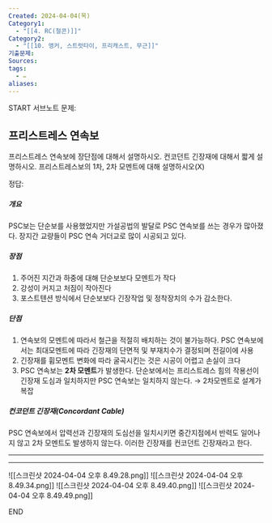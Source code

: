 ```yaml
---
Created: 2024-04-04(목)
Category1:
  - "[[4. RC(철콘)]]"
Category2:
  - "[[10. 앵커, 스트럿타이, 프리캐스트, 무근]]"
기출문제: 
Sources: 
tags:
  - ✏️
aliases:
---
```

START
서브노트
문제:  
## 프리스트레스 연속보 

프리스트레스 연속보에 장단점에 대해서 설명하시오.
컨코던트 긴장재에 대해서 짧게 설명하시오.
프리스트레스보의 1차, 2차 모멘트에 대해 설명하시오(X)

정답:

##### 개요
PSC보는 단순보를 사용했었지만 가설공법의 발달로 PSC 연속보를 쓰는 경우가 많아졌다. 장지간 교량들이 PSC 연속 거더교로 많이 시공되고 있다.
##### 장점
1. 주어진 지간과 하중에 대해 단순보보다 모멘트가 작다
2. 강성이 커지고 처짐이 작아진다
3. 포스트텐션 방식에서 단순보보다 긴장작업 및 정착장치의 수가 감소한다.
##### 단점
1. 연속보의 모멘트에 따라서 철근을 적절히 배치하는 것이 불가능하다.
   PSC 연속보에서는 최대모멘트에 따라 긴장재의 단면적 및 부재치수가 결정되며 전길이에 사용
2. 긴장재를 휨모멘트 변화에 따라 굴곡시킨는 것은 시공이 어렵고 손실이 크다
3. PSC 연속보는 **2차 모멘트**가 발생한다.
   단순보에서는 프리스트레스 힘의 작용선이 긴장재 도심과 일치하지만 PSC 연속보는 일치하지 않는다. → 2차모멘트로 설계가 복잡
##### 컨코던트 긴장재(Concordant Cable)
PSC 연속보에서 압력선과 긴장재의 도심선을 일치시키면 중간지점에서 반력도 일어나지 않고 2차 모멘트도 발생하지 않는다. 이러한 긴장재를 컨코던트 긴장재라고 한다.




***
***
![[스크린샷 2024-04-04 오후 8.49.28.png]]
![[스크린샷 2024-04-04 오후 8.49.34.png]]
![[스크린샷 2024-04-04 오후 8.49.40.png]]
![[스크린샷 2024-04-04 오후 8.49.49.png]]
<!--ID: 1712233553523-->
END

